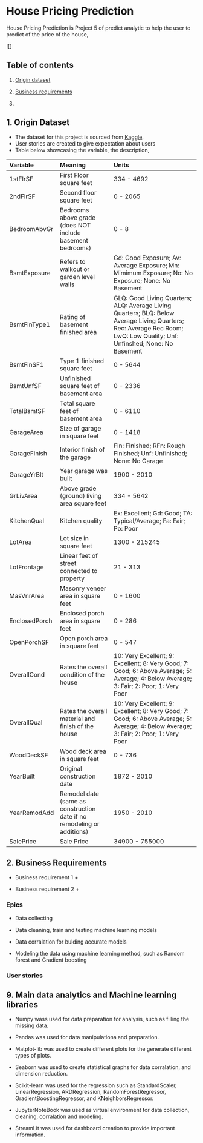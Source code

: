 # House Pricing Prediction

House Pricing Prediction is Project 5 of predict analytic to help the user to predict of the price of the house, 

![]

## Table of contents

1. [Origin dataset](#1-origin-dataset)

2. [Business requirements](#2-business-requirements)

9. 

## **1. Origin Dataset**

+ The dataset for this project is sourced from [Kaggle](https://www.kaggle.com/codeinstitute/housing-prices-data). 
+ User stories are created to give expectation about users
+ Table below showcasing the variable, the description, 

|Variable|Meaning|Units|
|:----|:----|:----|
|1stFlrSF|First Floor square feet|334 - 4692|
|2ndFlrSF|Second floor square feet|0 - 2065|
|BedroomAbvGr|Bedrooms above grade (does NOT include basement bedrooms)|0 - 8|
|BsmtExposure|Refers to walkout or garden level walls|Gd: Good Exposure; Av: Average Exposure; Mn: Mimimum Exposure; No: No Exposure; None: No Basement|
|BsmtFinType1|Rating of basement finished area|GLQ: Good Living Quarters; ALQ: Average Living Quarters; BLQ: Below Average Living Quarters; Rec: Average Rec Room; LwQ: Low Quality; Unf: Unfinshed; None: No Basement|
|BsmtFinSF1|Type 1 finished square feet|0 - 5644|
|BsmtUnfSF|Unfinished square feet of basement area|0 - 2336|
|TotalBsmtSF|Total square feet of basement area|0 - 6110|
|GarageArea|Size of garage in square feet|0 - 1418|
|GarageFinish|Interior finish of the garage|Fin: Finished; RFn: Rough Finished; Unf: Unfinished; None: No Garage|
|GarageYrBlt|Year garage was built|1900 - 2010|
|GrLivArea|Above grade (ground) living area square feet|334 - 5642|
|KitchenQual|Kitchen quality|Ex: Excellent; Gd: Good; TA: Typical/Average; Fa: Fair; Po: Poor|
|LotArea| Lot size in square feet|1300 - 215245|
|LotFrontage| Linear feet of street connected to property|21 - 313|
|MasVnrArea|Masonry veneer area in square feet|0 - 1600|
|EnclosedPorch|Enclosed porch area in square feet|0 - 286|
|OpenPorchSF|Open porch area in square feet|0 - 547|
|OverallCond|Rates the overall condition of the house|10: Very Excellent; 9: Excellent; 8: Very Good; 7: Good; 6: Above Average; 5: Average; 4: Below Average; 3: Fair; 2: Poor; 1: Very Poor|
|OverallQual|Rates the overall material and finish of the house|10: Very Excellent; 9: Excellent; 8: Very Good; 7: Good; 6: Above Average; 5: Average; 4: Below Average; 3: Fair; 2: Poor; 1: Very Poor|
|WoodDeckSF|Wood deck area in square feet|0 - 736|
|YearBuilt|Original construction date|1872 - 2010|
|YearRemodAdd|Remodel date (same as construction date if no remodeling or additions)|1950 - 2010|
|SalePrice|Sale Price|34900 - 755000|

## **2. Business Requirements**

+ Business requirement 1
    + 

+ Business requirement 2
    +

### Epics

+ Data collecting

+ Data cleaning, train and testing machine learning models

+ Data corralation for bulding accurate models

+ Modeling the data using machine learning method, such as Random forest and Gradient boosting

### User stories

## **9. Main data analytics and Machine learning libraries**

+ Numpy wass used for data preparation for analysis, such as filling the missing data.

+ Pandas was used for data manipulationa and preparation.

+ Matplot-lib was used to create different plots for the  generate different types of plots.

+ Seaborn was used to create statistical graphs for data corralation, and dimension reduction.

+ Scikit-learn was used for the regression such as StandardScaler, LinearRegression, ARDRegression, RandomForestRegressor, GradientBoostingRegressor, and KNeighborsRegressor.

+ JupyterNoteBook was used as virtual environment for data collection, cleaning, corralation and modeling.

+ StreamLit was used for dashboard creation to provide important information.

